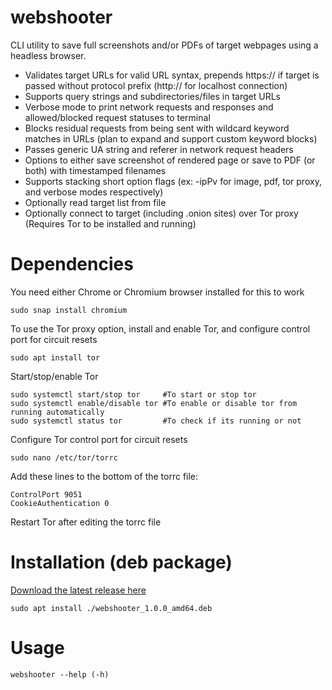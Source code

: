 # webshooter
CLI utility to save full screenshots and/or PDFs of target webpages using a headless browser.

- Validates target URLs for valid URL syntax, prepends https:// if target is passed without protocol prefix (http:// for localhost connection)
- Supports query strings and subdirectories/files in target URLs
- Verbose mode to print network requests and responses and allowed/blocked request statuses to terminal
- Blocks residual requests from being sent with wildcard keyword matches in URLs (plan to expand and support custom keyword blocks)
- Passes generic UA string and referer in network request headers
- Options to either save screenshot of rendered page or save to PDF (or both) with timestamped filenames
- Supports stacking short option flags (ex: -ipPv for image, pdf, tor proxy, and verbose modes respectively)
- Optionally read target list from file
- Optionally connect to target (including .onion sites) over Tor proxy (Requires Tor to be installed and running)

# Dependencies
You need either Chrome or Chromium browser installed for this to work
```
sudo snap install chromium
```

To use the Tor proxy option, install and enable Tor, and configure control port for circuit resets
```
sudo apt install tor
```

Start/stop/enable Tor
```
sudo systemctl start/stop tor     #To start or stop tor
sudo systemctl enable/disable tor #To enable or disable tor from running automatically
sudo systemctl status tor         #To check if its running or not
```

Configure Tor control port for circuit resets
```
sudo nano /etc/tor/torrc
```
Add these lines to the bottom of the torrc file:
```
ControlPort 9051
CookieAuthentication 0
```
Restart Tor after editing the torrc file

# Installation (deb package)

[Download the latest release here](https://github.com/sss7526/webshooter/releases/tag/1.0.0)
```
sudo apt install ./webshooter_1.0.0_amd64.deb
```

# Usage
```
webshooter --help (-h)
```
